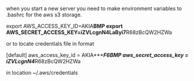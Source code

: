 when you start a new server you need to make environment variables to .bashrc
for the aws s3 storage.

export AWS_ACCESS_KEY_ID=AKIA************BMP
export AWS_SECRET_ACCESS_KEY=iZVLcgnN4LaByi7************R68zBcQW2HZWa

or to locate credentials file in format

[default]
aws_access_key_id = AKIA****************F6BMP
aws_secret_access_key = iZVLcgnN4*************R68zBcQW2HZWa

in location ~/.aws/credentials